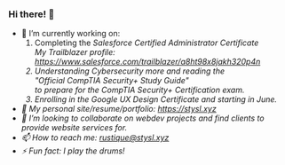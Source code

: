 ### Hi there! 👋
<!--
**STYSL/STYSL** is a ✨ _special_ ✨ repository because its `README.md` (this file) appears on your GitHub profile.
Here are some ideas to get you started:-->
- 🌱 I’m currently working on:
  1. Completing the <em>Salesforce Certified Administrator Certificate<em><br> 
     My Trailblazer profile: https://www.salesforce.com/trailblazer/a8ht98x8jakh320p4n
  2. Understanding Cybersecurity more and reading the<br> 
     <i>"Official CompTIA Security+ Study Guide"<i><br>
     to prepare for the <em>CompTIA Security+ Certification<em> exam.
  3. Enrolling in the <em>Google UX Design Certificate<em> and starting in June.
- 🔭 My personal site/resume/portfolio: https://stysl.xyz
- 👯 I’m looking to collaborate on webdev projects and find clients to provide website services for.
- 📫 How to reach me: rustique@stysl.xyz
- ⚡ Fun fact: I play the drums!

